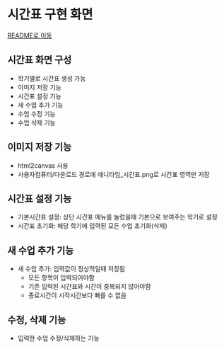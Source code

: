 # 시간표 구현 화면

[README로 이동](../../README.md)

## 시간표 화면 구성
- 학기별로 시간표 생성 가능
- 이미지 저장 기능
- 시간표 설정 기능
- 새 수업 추가 기능
- 수업 수정 기능
- 수업 삭제 기능

## 이미지 저장 기능
- html2canvas 사용
- 사용자컴퓨터/다운로드 경로에 애니타임_시간표.png로 시간표 영역만 저장

## 시간표 설정 기능
- 기본시간표 설정: 상단 시간표 메뉴를 눌렀을때 기본으로 보여주는 학기로 설정
- 시간표 초기화: 해당 학기에 입력된 모든 수업 초기화(삭제)

## 새 수업 추가 기능
- 새 수업 추가: 입력값이 정상적일때 저장됨
  - 모든 항목이 입력되어야함
  - 기존 입력된 시간표와 시간이 중복되지 않아야함
  - 종료시간이 시작시간보다 빠를 수 없음

## 수정, 삭제 기능
- 입력한 수업 수정/삭제하는 기능
